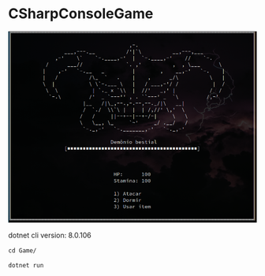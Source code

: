 # CSharpConsoleGame

![game_enemy](/CSharpConsoleGame.png "game enemy")


dotnet cli version: 8.0.106

```
cd Game/
```
```
dotnet run
```

